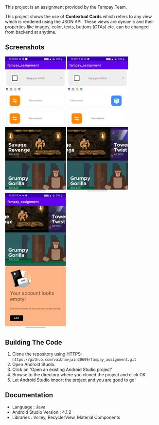 This project is an assignment provided by the Fampay Team.

This project shows the use of **Contextual Cards** which refers to any view which is rendered using the JSON API. These views are dynamic and their properties like images, color, texts, buttons (CTAs) etc. can be changed from backend at anytime. 

## Screenshots
<img src="/Screenshot/Screenshot1.jpeg" width="200"/> <img src="/Screenshot/Screenshot2.jpeg" width="200"/><img src="/Screenshot/Screenshot3.jpeg" width="200"/>


## Building The Code

1. Clone the repository using HTTPS: `https://github.com/vaibhavjain30699/fampay_assignment.git`
2. Open Android Studio.
3. Click on 'Open an existing Android Studio project'
4. Browse to the directory where you cloned the project and click OK.
5. Let Android Studio import the project and you are good to go!


## Documentation
- Language : Java
- Android Studio Version : 4.1.2
- Libraries : Volley, RecyclerView, Material Components
